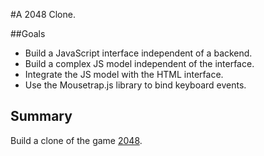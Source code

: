 #A 2048 Clone.

##Goals

* Build a JavaScript interface independent of a backend.
* Build a complex JS model independent of the interface.
* Integrate the JS model with the HTML interface.
* Use the Mousetrap.js library to bind keyboard events.

## Summary

Build a clone of the game [2048](http://gabrielecirulli.github.io/2048/).
